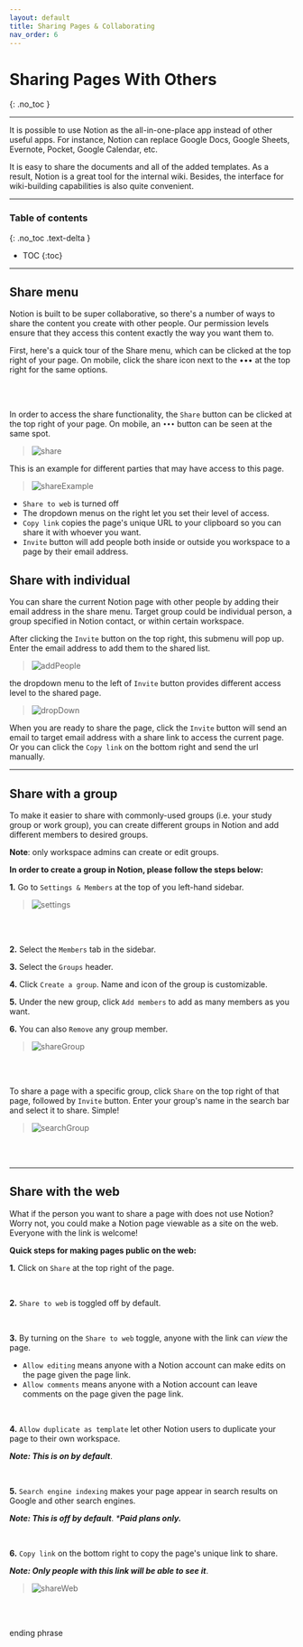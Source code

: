```yaml
---
layout: default
title: Sharing Pages & Collaborating
nav_order: 6
---
```


# Sharing Pages With Others
{: .no_toc }

---

It is possible to use Notion as the all-in-one-place app instead of other useful apps. For instance, Notion can replace Google Docs, Google Sheets, Evernote, Pocket, Google Calendar, etc.

It is easy to share the documents and all of the added templates. As a result, Notion is a great tool for the internal wiki. Besides, the interface for wiki-building capabilities is also quite convenient.

---

### Table of contents
{: .no_toc .text-delta }
* TOC
{:toc}

---

## Share menu


Notion is built to be super collaborative, so there's a number of ways to share the content you create with other people. Our permission levels ensure that they access this content exactly the way you want them to.

First, here's a quick tour of the Share menu, which can be clicked at the top right of your page. On mobile, click the share icon next to the ••• at the top right for the same options.

<br />
<br />

In order to access the share functionality, the `Share` button can be clicked at the top right of your page. On mobile, an `•••` button can be seen at the same spot.
>![share](https://github.com/ws111994/lost-ark-studio/blob/gh-pages/docs/images/task3/share.png?raw=true "share")

This is an example for different parties that may have access to this page. 
>![shareExample](https://github.com/ws111994/lost-ark-studio/blob/gh-pages/docs/images/task3/shareExample.png?raw=true "shareExample")
- `Share to web` is turned off
- The dropdown menus on the right let you set their level of access.
- `Copy link` copies the page's unique URL to your clipboard so you can share it with whoever you want. 
- `Invite` button will add people both inside or outside you workspace to a page by their email address.



## Share with individual

You can share the current Notion page with other people by adding their email address in the share menu. Target group could be individual person, a group specified in Notion contact, or within certain workspace.

After clicking the `Invite` button on the top right, this submenu will pop up. Enter the email address to add them to the shared list.
>![addPeople](https://github.com/ws111994/lost-ark-studio/blob/gh-pages/docs/images/task3/addPeople.png?raw=true "addPeople")

 the dropdown menu to the left of `Invite` button provides different access level to the shared page.

>![dropDown](https://github.com/ws111994/lost-ark-studio/blob/gh-pages/docs/images/task3/dropDown.png?raw=true "dropDown")

When you are ready to share the page, click the `Invite` button will send an email to target email address with a share link to access the current page. Or you can click the `Copy link` on the bottom right and send the url manually.



---

## Share with a group

To make it easier to share with commonly-used groups (i.e. your study group or work group), you can create different groups in Notion and add different members to desired groups. 

**Note**: only workspace admins can create or edit groups.

**In order to create a group in Notion, please follow the steps below:**

**1.** Go to `Settings & Members` at the top of you left-hand sidebar.

>![settings](https://github.com/ws111994/lost-ark-studio/blob/gh-pages/docs/images/task3/settings.png?raw=true "settings")
<br />
<br />

**2.** Select the `Members` tab in the sidebar.



**3.** Select the `Groups` header.



**4.** Click `Create a group`. Name and icon of the group is customizable.


**5.** Under the new group, click `Add members` to add as many members as you want.


**6.** You can also `Remove` any group member.

>![shareGroup](https://github.com/ws111994/lost-ark-studio/blob/gh-pages/docs/images/task3/shareGroup.png?raw=true "shareGroup")
<br />
<br />

To share a page with a specific group, click `Share` on the top right of that page, followed by `Invite` button. Enter your group's name in the search bar and select it to share. Simple!

>![searchGroup](https://github.com/ws111994/lost-ark-studio/blob/gh-pages/docs/images/task3/searchGroup.png?raw=true "searchGroup")
<br />
<br />

---

## Share with the web

What if the person you want to share a page with does not use Notion? Worry not, you could make a Notion page viewable as a site on the web. Everyone with the link is welcome!

**Quick steps for making pages public on the web:**

**1.** Click on `Share` at the top right of the page.

<br />

**2.** `Share to web` is toggled off by default.


<br />

**3.** By turning on the `Share to web` toggle, anyone with the link can *view* the page.
- `Allow editing` means anyone with a Notion account can make edits on the page given the page link.
- `Allow comments` means anyone with a Notion account can leave comments on the page given the page link.


<br />

**4.** `Allow duplicate as template` let other Notion users to duplicate your page to their own workspace. 

_**Note: This is on by default**_.

<br />

**5.** `Search engine indexing` makes your page appear in search results on Google and other search engines.

_**Note: This is off by default**_.  _***Paid plans only.**_

<br />

**6.** `Copy link` on the bottom right to copy the page's unique link to share.

_**Note: Only people with this link will be able to see it**_.

>![shareWeb](https://github.com/ws111994/lost-ark-studio/blob/gh-pages/docs/images/task3/shareWeb.png?raw=true "shareWeb")


<br />
<br />

ending phrase


